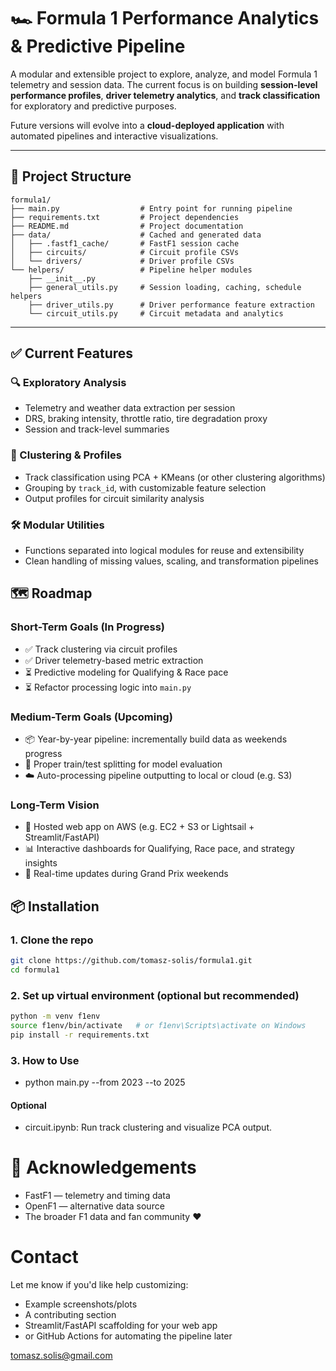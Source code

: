 # 🏎️ Formula 1 Performance Analytics & Predictive Pipeline

A modular and extensible project to explore, analyze, and model Formula 1 telemetry and session data. The current focus is on building **session-level performance profiles**, **driver telemetry analytics**, and **track classification** for exploratory and predictive purposes.

Future versions will evolve into a **cloud-deployed application** with automated pipelines and interactive visualizations.

---

## 📌 Project Structure

```
formula1/
├── main.py                  # Entry point for running pipeline
├── requirements.txt         # Project dependencies
├── README.md                # Project documentation
├── data/                    # Cached and generated data
│   ├── .fastf1_cache/       # FastF1 session cache
│   ├── circuits/            # Circuit profile CSVs
│   └── drivers/             # Driver profile CSVs
└── helpers/                 # Pipeline helper modules
    ├── __init__.py
    ├── general_utils.py     # Session loading, caching, schedule helpers
    ├── driver_utils.py      # Driver performance feature extraction
    └── circuit_utils.py     # Circuit metadata and analytics
```

---

## ✅ Current Features

### 🔍 Exploratory Analysis
- Telemetry and weather data extraction per session
- DRS, braking intensity, throttle ratio, tire degradation proxy
- Session and track-level summaries

### 🧠 Clustering & Profiles
- Track classification using PCA + KMeans (or other clustering algorithms)
- Grouping by `track_id`, with customizable feature selection
- Output profiles for circuit similarity analysis

### 🛠 Modular Utilities
- Functions separated into logical modules for reuse and extensibility
- Clean handling of missing values, scaling, and transformation pipelines


## 🗺️ Roadmap

### Short-Term Goals (In Progress)
- ✅ Track clustering via circuit profiles
- ✅ Driver telemetry-based metric extraction
- ⏳ Predictive modeling for Qualifying & Race pace
- ⏳ Refactor processing logic into `main.py`

### Medium-Term Goals (Upcoming)
- 📦 Year-by-year pipeline: incrementally build data as weekends progress
- 🧪 Proper train/test splitting for model evaluation
- ☁️ Auto-processing pipeline outputting to local or cloud (e.g. S3)

### Long-Term Vision
- 🚀 Hosted web app on AWS (e.g. EC2 + S3 or Lightsail + Streamlit/FastAPI)
- 📊 Interactive dashboards for Qualifying, Race pace, and strategy insights
- 🏁 Real-time updates during Grand Prix weekends

## 📦 Installation

### 1. Clone the repo
```bash
git clone https://github.com/tomasz-solis/formula1.git
cd formula1
```

### 2. Set up virtual environment (optional but recommended)
```bash
python -m venv f1env
source f1env/bin/activate   # or f1env\Scripts\activate on Windows
pip install -r requirements.txt
```

### 3. How to Use
- python main.py --from 2023 --to 2025
#### Optional
- circuit.ipynb: Run track clustering and visualize PCA output.

# 🤝 Acknowledgements
- FastF1 — telemetry and timing data
- OpenF1 — alternative data source
- The broader F1 data and fan community ❤️

# Contact

Let me know if you'd like help customizing:
- Example screenshots/plots
- A contributing section
- Streamlit/FastAPI scaffolding for your web app
- or GitHub Actions for automating the pipeline later

tomasz.solis@gmail.com

